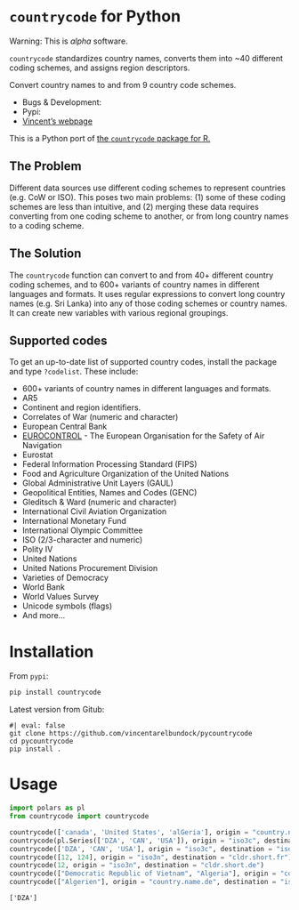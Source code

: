 # `countrycode` for Python

Warning: This is *alpha* software.

`countrycode` standardizes country names, converts them into ~40
different coding schemes, and assigns region descriptors.

Convert country names to and from 9 country code schemes.

- Bugs & Development:
  [](https://github.com/vincentarelbundock/pycountrycode)
- Pypi: [](https://pypi.python.org/pypi/countrycode)
- [Vincent’s webpage](https://arelbundock.com)

This is a Python port of [the `countrycode` package for
R.](https://vincentarelbundock.github.io/countrycode)

## The Problem

Different data sources use different coding schemes to represent
countries (e.g. CoW or ISO). This poses two main problems: (1) some of
these coding schemes are less than intuitive, and (2) merging these data
requires converting from one coding scheme to another, or from long
country names to a coding scheme.

## The Solution

The `countrycode` function can convert to and from 40+ different country
coding schemes, and to 600+ variants of country names in different
languages and formats. It uses regular expressions to convert long
country names (e.g. Sri Lanka) into any of those coding schemes or
country names. It can create new variables with various regional
groupings.

## Supported codes

To get an up-to-date list of supported country codes, install the
package and type `?codelist`. These include:

- 600+ variants of country names in different languages and formats.
- AR5
- Continent and region identifiers.
- Correlates of War (numeric and character)
- European Central Bank
- [EUROCONTROL](https://www.eurocontrol.int) - The European Organisation
  for the Safety of Air Navigation
- Eurostat
- Federal Information Processing Standard (FIPS)
- Food and Agriculture Organization of the United Nations
- Global Administrative Unit Layers (GAUL)
- Geopolitical Entities, Names and Codes (GENC)
- Gleditsch & Ward (numeric and character)
- International Civil Aviation Organization
- International Monetary Fund
- International Olympic Committee
- ISO (2/3-character and numeric)
- Polity IV
- United Nations
- United Nations Procurement Division
- Varieties of Democracy
- World Bank
- World Values Survey
- Unicode symbols (flags)
- And more…

# Installation

From `pypi`:

``` python
pip install countrycode
```

Latest version from Gitub:

``` {sh}
#| eval: false
git clone https://github.com/vincentarelbundock/pycountrycode
cd pycountrycode
pip install .
```

# Usage

``` python
import polars as pl
from countrycode import countrycode

countrycode(['canada', 'United States', 'alGeria'], origin = "country.name.en.regex", destination = "iso3c")
countrycode(pl.Series(['DZA', 'CAN', 'USA']), origin = "iso3c", destination = "cldr.short.fr")
countrycode(['DZA', 'CAN', 'USA'], origin = "iso3c", destination = "iso3n")
countrycode([12, 124], origin = "iso3n", destination = "cldr.short.fr")
countrycode(12, origin = "iso3n", destination = "cldr.short.de") 
countrycode(["Democratic Republic of Vietnam", "Algeria"], origin = "country.name.en.regex", destination = "iso3c")
countrycode(["Algerien"], origin = "country.name.de", destination = "iso3c")
```

    ['DZA']
